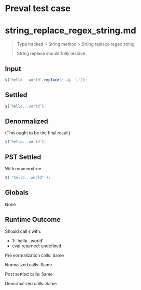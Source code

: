 # Preval test case

# string_replace_regex_string.md

> Type tracked > String method > String replace regex string
>
> String replace should fully resolve

## Input

`````js filename=intro
$('hello   world'.replace(/ /g, '.'));
`````


## Settled


`````js filename=intro
$(`hello...world`);
`````


## Denormalized
(This ought to be the final result)

`````js filename=intro
$(`hello...world`);
`````


## PST Settled
With rename=true

`````js filename=intro
$( "hello...world" );
`````


## Globals


None


## Runtime Outcome


Should call `$` with:
 - 1: 'hello...world'
 - eval returned: undefined

Pre normalization calls: Same

Normalized calls: Same

Post settled calls: Same

Denormalized calls: Same
